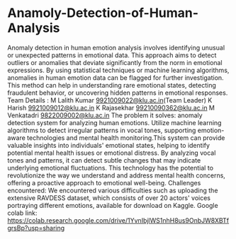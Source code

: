 # Anamoly-Detection-of-Human-Analysis
Anomaly detection in human emotion analysis involves identifying unusual or unexpected patterns in emotional data. This approach aims to detect outliers or anomalies that deviate significantly from the norm in emotional expressions. By using statistical techniques or machine learning algorithms, anomalies in human emotion data can be flagged for further investigation. This method can help in understanding rare emotional states, detecting fraudulent behavior, or uncovering hidden patterns in emotional responses. Team Details : M Lalith Kumar 9921009022@klu.ac.in(Team Leader) K Harish 9921009012@klu.ac.in K Rajasekhar 99210090362@klu.ac.in M Venkatadri 9822009002@klu.ac.in The problem it solves: anomaly detection system for analyzing human emotions. Utilize machine learning algorithms to detect irregular patterns in vocal tones, supporting emotion-aware technologies and mental health monitoring.This system can provide valuable insights into individuals' emotional states, helping to identify potential mental health issues or emotional distress. By analyzing vocal tones and patterns, it can detect subtle changes that may indicate underlying emotional fluctuations. This technology has the potential to revolutionize the way we understand and address mental health concerns, offering a proactive approach to emotional well-being. Challenges encountered: We encountered various difficulties such as uploading the extensive RAVDESS dataset, which consists of over 20 actors' voices portraying different emotions, available for download on Kaggle. Google colab link: https://colab.research.google.com/drive/1YvnIbjlWS1nhH8us9OnbJW8XBTfgrsBp?usp=sharing
